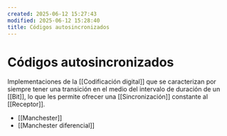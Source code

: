 ```yaml
---
created: 2025-06-12 15:27:43
modified: 2025-06-12 15:28:40
title: Códigos autosincronizados
---
```

# Códigos autosincronizados

Implementaciones de la [[Codificación digital]] que se caracterizan por siempre tener una transición en el medio del intervalo de duración de un [[Bit]], lo que les permite ofrecer una [[Sincronización]] constante al [[Receptor]].

- [[Manchester]]
- [[Manchester diferencial]]
